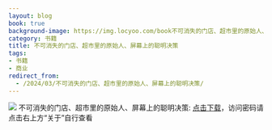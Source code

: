 ```yaml
---
layout: blog
book: true
background-image: https://img.locyoo.com/book不可消失的门店、超市里的原始人、屏幕上的聪明决策.jpg
category: 书籍
title: 不可消失的门店、超市里的原始人、屏幕上的聪明决策
tags:
- 书籍
- 商业
redirect_from:
  - /2024/03/不可消失的门店、超市里的原始人、屏幕上的聪明决策/
---
```

![](https://img.locyoo.com/book不可消失的门店、超市里的原始人、屏幕上的聪明决策.jpg)
不可消失的门店、超市里的原始人、屏幕上的聪明决策: <a name = "ref1" href="https://url18.ctfile.com/f/50983618-1418300237-76b5f0?p=3619">点击下载</a>，访问密码请点击右上方“关于”自行查看